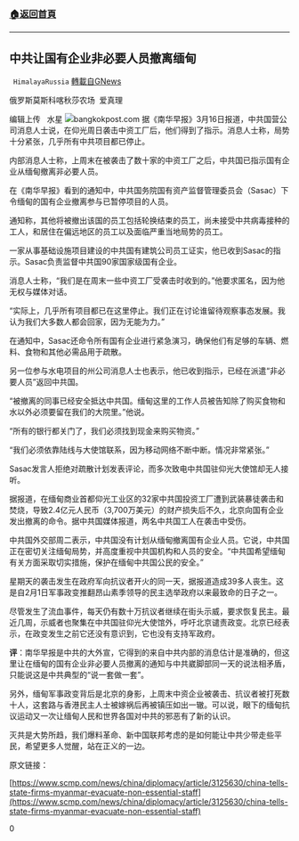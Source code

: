 ###  [:house:返回首頁](https://github.com/ourhimalayas/txt)
---

## 中共让国有企业非必要人员撤离缅甸
` HimalayaRussia` [轉載自GNews](https://gnews.org/zh-hans/984796/)

俄罗斯莫斯科喀秋莎农场  爱真理

编辑上传   水星
![]()![](https://gnews.org/wp-content/uploads/2021/03/MY.jpg)bangkokpost.com
据《南华早报》3月16日报道，中共国营公司消息人士说，在仰光周日袭击中资工厂后，他们得到了指示。消息人士称，局势十分紧张，几乎所有中共项目都已停止。

内部消息人士称，上周末在被袭击了数十家的中资工厂之后，中共国已指示国有企业从缅甸撤离非必要人员。

在《南华早报》看到的通知中，中共国务院国有资产监督管理委员会（Sasac）下令缅甸的国有企业撤离参与已暂停项目的人员。

通知称，其他将被撤出该国的员工包括轮换结束的员工，尚未接受中共病毒接种的工人，和居住在偏远地区的员工以及面临严重当地局势的员工。

一家从事基础设施项目建设的中共国有建筑公司员工证实，他已收到Sasac的指示。Sasac负责监督中共国90家国家级国有企业。

消息人士称，“我们是在周末一些中资工厂受袭击时收到的。”他要求匿名，因为他无权与媒体对话。

“实际上，几乎所有项目都已在这里停止。我们正在讨论谁留待观察事态发展。我认为我们大多数人都会回家，因为无能为力。”

在通知中，Sasac还命令所有国有企业进行紧急演习，确保他们有足够的车辆、燃料、食物和其他必需品用于疏散。

另一位参与水电项目的州公司消息人士也表示，他已收到指示，已经在派遣“非必要人员”返回中共国。

“被撤离的同事已经安全抵达中共国。缅甸这里的工作人员被告知除了购买食物和水以外必须要留在我们的大院里。”他说。

“所有的银行都关门了，我们必须找到现金来购买物资。”

“我们必须依靠陆线与大使馆联系，因为移动网络不断中断。情况非常紧张。”

Sasac发言人拒绝对疏散计划发表评论，而多次致电中共国驻仰光大使馆却无人接听。

据报道，在缅甸商业首都仰光工业区的32家中共国投资工厂遭到武装暴徒袭击和焚烧，导致2.4亿元人民币（3,700万美元）的财产损失后不久，北京向国有企业发出撤离的命令。据中共国媒体报道，两名中共国工人在袭击中受伤。

中共国外交部周二表示，中共国没有计划从缅甸撤离国有企业人员。它说，中共国正在密切关注缅甸局势，并高度重视中共国机构和人员的安全。“中共国希望缅甸有关方面采取切实措施，保护在缅甸中共国公民的安全。”

星期天的袭击发生在政府军向抗议者开火的同一天，据报道造成39多人丧生。这是自2月1日军事政变推翻昂山素季领导的民主选举政府以来最致命的日子之一。

尽管发生了流血事件，每天仍有数十万抗议者继续在街头示威，要求恢复民主。最近几周，示威者也聚集在中共国驻仰光大使馆外，呼吁北京谴责政变。北京已经表示，在政变发生之前它还没有意识到，它也没有支持军政府。

**评**：南华早报是中共的大外宣，它得到的来自中共内部的消息估计是准确的，但这里让在缅甸的国有企业非必要人员撤离的通知与中共崴脚部同一天的说法相矛盾，只能说这是中共典型的“说一套做一套”。

另外，缅甸军事政变背后是北京的身影，上周末中资企业被袭击、抗议者被打死数十人，这套路与香港民主人士被嫁祸后再被镇压如出一辙。可以说，眼下的缅甸抗议运动又一次让缅甸人民和世界各国对中共的邪恶有了新的认识。

灭共是大势所趋，我们爆料革命、新中国联邦考虑的是如何能让中共少带走些平民，希望更多人觉醒，站在正义的一边。

原文链接：

[https://www.scmp.com/news/china/diplomacy/article/3125630/china-tells-state-firms-myanmar-evacuate-non-essential-staff](https://www.scmp.com/news/china/diplomacy/article/3125630/china-tells-state-firms-myanmar-evacuate-non-essential-staff)

0
